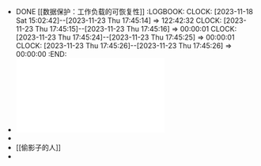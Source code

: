 - DONE [[数据保护：工作负载的可恢复性]]
  :LOGBOOK:
  CLOCK: [2023-11-18 Sat 15:02:42]--[2023-11-23 Thu 17:45:14] =>  122:42:32
  CLOCK: [2023-11-23 Thu 17:45:15]--[2023-11-23 Thu 17:45:16] =>  00:00:01
  CLOCK: [2023-11-23 Thu 17:45:24]--[2023-11-23 Thu 17:45:25] =>  00:00:01
  CLOCK: [2023-11-23 Thu 17:45:26]--[2023-11-23 Thu 17:45:26] =>  00:00:00
  :END:
- ![Go语言高级编程.pdf](../assets/Go语言高级编程_1703303896508_0.pdf)
-
- [[偷影子的人]]
-